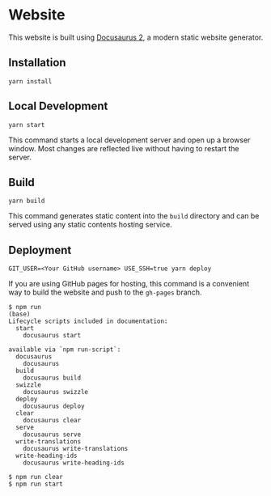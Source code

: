 # Website

This website is built using [Docusaurus 2](https://v2.docusaurus.io/), a modern static website generator.

## Installation

```console
yarn install
```

## Local Development

```console
yarn start
```

This command starts a local development server and open up a browser window. Most changes are reflected live without having to restart the server.

## Build

```console
yarn build
```

This command generates static content into the `build` directory and can be served using any static contents hosting service.

## Deployment

```console
GIT_USER=<Your GitHub username> USE_SSH=true yarn deploy
```

If you are using GitHub pages for hosting, this command is a convenient way to build the website and push to the `gh-pages` branch.


```shell
$ npm run                                                                                           (base) 
Lifecycle scripts included in documentation:
  start
    docusaurus start

available via `npm run-script`:
  docusaurus
    docusaurus
  build
    docusaurus build
  swizzle
    docusaurus swizzle
  deploy
    docusaurus deploy
  clear
    docusaurus clear
  serve
    docusaurus serve
  write-translations
    docusaurus write-translations
  write-heading-ids
    docusaurus write-heading-ids

$ npm run clear
$ npm run start
```
